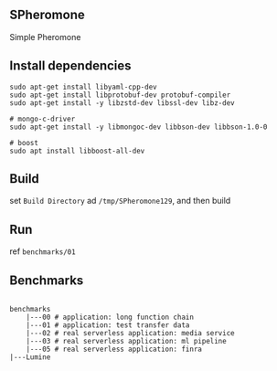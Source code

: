 SPheromone
---

Simple Pheromone

## Install dependencies

```shell
sudo apt-get install libyaml-cpp-dev
sudo apt-get install libprotobuf-dev protobuf-compiler
sudo apt-get install -y libzstd-dev libssl-dev libz-dev

# mongo-c-driver
sudo apt-get install -y libmongoc-dev libbson-dev libbson-1.0-0

# boost
sudo apt install libboost-all-dev
```

## Build

set `Build Directory` ad `/tmp/SPheromone129`, and then build

## Run

ref `benchmarks/01`

## Benchmarks

<pre><code>
benchmarks
    |---00 # application: long function chain
    |---01 # application: test transfer data
    |---02 # real serverless application: media service 
    |---03 # real serverless application: ml pipeline
    |---05 # real serverless application: finra
|---Lumine
</code></pre>


